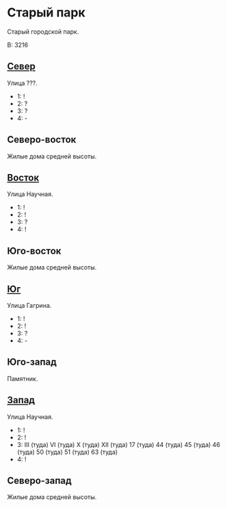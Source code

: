 # Старый парк

Старый городской парк.

В:  3216

## [Север](./520085.md)

Улица ???.

* 1:    !
* 2:    ?
* 3:    ?
* 4:    -

## Северо-восток

Жилые дома средней высоты.

## [Восток](./525090.md)

Улица Научная.

* 1:    !
* 2:    !
* 3:    ?
* 4:    !

## Юго-восток

Жилые дома средней высоты.

## [Юг](./520100.md)

Улица Гагрина.

* 1:    !
* 2:    !
* 3:    ?
* 4:    -

## Юго-запад

Памятник.

## [Запад](./510090.md)

Улица Научная.

* 1:    !
* 2:    !
* 3:    III (туда)  VI (туда)   X (туда)    XII (туда)
        17 (туда)   44 (туда)   45 (туда)   46 (туда)   50 (туда)   51 (туда)   63 (туда)
* 4:    !

## Северо-запад

Жилые дома средней высоты.
